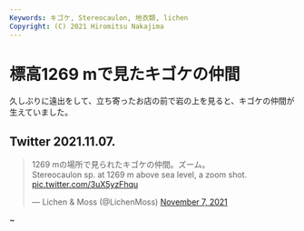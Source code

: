 ```yaml
---
Keywords: キゴケ, Stereocaulon, 地衣類, lichen
Copyright: (C) 2021 Hiromitsu Nakajima
---
```


# 標高1269 mで見たキゴケの仲間 
久しぶりに遠出をして、立ち寄ったお店の前で岩の上を見ると、キゴケの仲間が生えていました。

## Twitter 2021.11.07.
<blockquote class="twitter-tweet"><p lang="ja" dir="ltr">1269 mの場所で見られたキゴケの仲間。ズーム。<br>Stereocaulon sp. at 1269 m above sea level, a zoom shot. <a href="https://t.co/3uX5yzFhqu">pic.twitter.com/3uX5yzFhqu</a></p>&mdash; Lichen &amp; Moss (@LichenMoss) <a href="https://twitter.com/LichenMoss/status/1457139251682832390?ref_src=twsrc%5Etfw">November 7, 2021</a></blockquote> <script async src="https://platform.twitter.com/widgets.js" charset="utf-8"></script> 
~                                     
